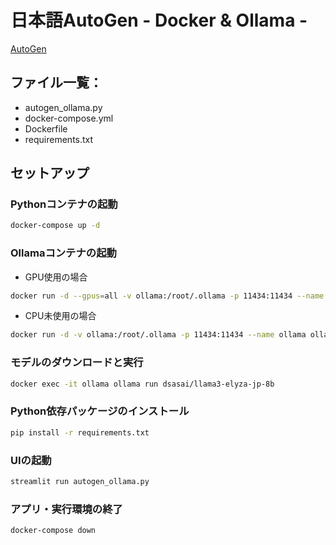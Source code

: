 # 日本語AutoGen - Docker & Ollama -

[AutoGen](https://microsoft.github.io/autogen/0.2/docs/Getting-Started)

## ファイル一覧：

- autogen_ollama.py
- docker-compose.yml
- Dockerfile
- requirements.txt

## セットアップ

### Pythonコンテナの起動
```bash
docker-compose up -d
```

### Ollamaコンテナの起動

- GPU使用の場合
```bash
docker run -d --gpus=all -v ollama:/root/.ollama -p 11434:11434 --name ollama ollama/ollama
```
- CPU未使用の場合
```bash
docker run -d -v ollama:/root/.ollama -p 11434:11434 --name ollama ollama/ollama
```

### モデルのダウンロードと実行
```bash
docker exec -it ollama ollama run dsasai/llama3-elyza-jp-8b
```

### Python依存パッケージのインストール
```bash
pip install -r requirements.txt
```

### UIの起動
```bash
streamlit run autogen_ollama.py
```

### アプリ・実行環境の終了
```bash
docker-compose down
```



